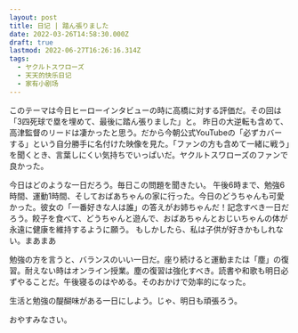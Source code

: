 ```yaml
---
layout: post
title: 日记 | 踏ん張りました
date: 2022-03-26T14:58:30.000Z
draft: true
lastmod: 2022-06-27T16:26:16.314Z
tags:
  - ヤクルトスワローズ
  - 天天的快乐日记
  - 家有小剧场
---
```

このテーマは今日ヒーローインタビューの時に高橋に対する評価だ。その回は「3四死球で塁を埋めて、最後に踏ん張りました」と。
昨日の大逆転も含めて、高津監督のリードは凄かったと思う。だから今朝公式YouTubeの「必ずカバーする」という自分勝手に名付けた映像を見た。「ファンの方も含めて一緒に戦う」を聞くとき、言葉しにくい気持ちでいっぱいだ。ヤクルトスワローズのファンで良かった。

今日はどのような一日だろう。毎日この問題を聞きたい。
午後6時まで、勉強6時間、運動1時間、そしておばあちゃんの家に行った。今日のどうちゃんも可愛かった。彼女の「一番好きな人は誰」の答えがお姉ちゃんだ！記念すべき一日だろう。餃子を食べて、どうちゃんと遊んで、おばあちゃんとおじいちゃんの体が永遠に健康を維持するように願う。
もしかしたら、私は子供が好きかもしれない。まあまあ

勉強の方を言うと、バランスのいい一日だ。座り続けると運動または「塵」の復習。耐えない時はオンライン授業。塵の復習は強化すべき。読書や和歌も明日必ずやることだ。午後寝るのはやめる。そのおかけで効率的になった。

生活と勉強の醍醐味がある一日にしよう。じゃ、明日も頑張ろう。

おやすみなさい。
